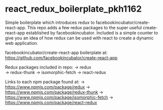 # react_redux_boilerplate_pkh1162
Simple boilerplate which introduces redux to facebookincubator/create-react-app. This repo adds a few redux packages to the super
useful create-react-app established by facebookincubator. Included is a simple counter to give you an idea of how redux can be used
with react to create a dynamic web application.

facebookincubator/create-react-app boilerplate at: https://github.com/facebookincubator/create-react-app

Redux packages included in repo:
  -> redux          
  -> redux-thunk
  -> isomorphic-fetch
  -> react-redux
  
  Links to each npm package found at:
  -> https://www.npmjs.com/package/redux
  -> https://www.npmjs.com/package/redux-thunk
  -> https://www.npmjs.com/package/isomorphic-fetch
  -> https://www.npmjs.com/package/react-redux
